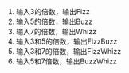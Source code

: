 1. 输入3的倍数，输出Fizz
2. 输入5的倍数，输出Buzz
3. 输入7的倍数，输出Whizz
4. 输入3和5的倍数，输出FizzBuzz
5. 输入3和7的倍数，输出FizzWhizz
6. 输入5和7倍数，输出BuzzWhizz
